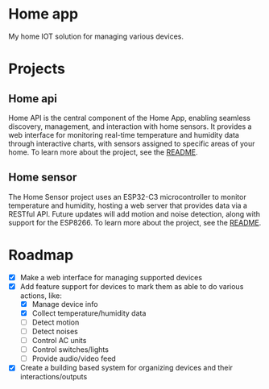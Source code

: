 # Home app

My home IOT solution for managing various devices.


# Projects

## Home api

Home API is the central component of the Home App, enabling seamless discovery, management, and interaction with home sensors. It provides a web interface for monitoring real-time temperature and humidity data through interactive charts, with sensors assigned to specific areas of your home. To learn more about the project, see the [README](home-api/README.md).

## Home sensor

The Home Sensor project uses an ESP32-C3 microcontroller to monitor temperature and humidity, hosting a web server that provides data via a RESTful API. Future updates will add motion and noise detection, along with support for the ESP8266. To learn more about the project, see the [README](home-sensor/README.md).

# Roadmap

- [x] Make a web interface for managing supported devices
- [x] Add feature support for devices to mark them as able to do various actions, like:
    - [x] Manage device info
    - [x] Collect temperature/humidity data
    - [ ] Detect motion
    - [ ] Detect noises
    - [ ] Control AC units
    - [ ] Control switches/lights
    - [ ] Provide audio/video feed
- [x] Create a building based system for organizing devices and their interactions/outputs
